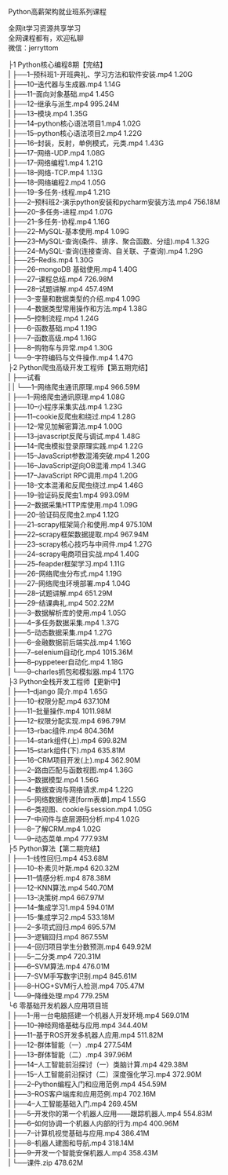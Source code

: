 Python高薪架构就业班系列课程

全网it学习资源共享学习<br>全网课程都有，欢迎私聊<br>微信：jerryttom<br>

├1 Python核心编程8期【完结】<br> | ├──1–预科班1-开班典礼、学习方法和软件安装.mp4 1.20G<br> | ├──10–迭代器与生成器.mp4 1.14G<br> | ├──11–面向对象基础.mp4 1.45G<br> | ├──12–继承与派生.mp4 995.24M<br> | ├──13–模块.mp4 1.35G<br> | ├──14–python核心语法项目1.mp4 1.02G<br> | ├──15–python核心语法项目2.mp4 1.22G<br> | ├──16–封装，反射，单例模式，元类.mp4 1.43G<br> | ├──17–网络-UDP.mp4 1.08G<br> | ├──17–网络编程1.mp4 1.21G<br> | ├──18–网络-TCP.mp4 1.13G<br> | ├──18–网络编程2.mp4 1.05G<br> | ├──19–多任务-线程.mp4 1.21G<br> | ├──2–预科班2-演示python安装和pycharm安装方法.mp4 756.18M<br> | ├──20–多任务-进程.mp4 1.07G<br> | ├──21–多任务-协程.mp4 1.16G<br> | ├──22–MySQL-基本使用.mp4 1.09G<br> | ├──23–MySQL-查询(条件、排序、聚合函数、分组).mp4 1.32G<br> | ├──24–MySQL-查询(连接查询、自关联、子查询).mp4 1.29G<br> | ├──25–Redis.mp4 1.30G<br> | ├──26–mongoDB 基础使用.mp4 1.40G<br> | ├──27–课程总结.mp4 726.98M<br> | ├──28–试题讲解.mp4 457.49M<br> | ├──3–变量和数据类型的介绍.mp4 1.09G<br> | ├──4–数据类型常用操作和方法.mp4 1.38G<br> | ├──5–控制流程.mp4 1.24G<br> | ├──6–函数基础.mp4 1.19G<br> | ├──7–函数高级.mp4 1.16G<br> | ├──8–购物车与异常.mp4 1.30G<br> | └──9–字符编码与文件操作.mp4 1.47G<br> ├2 Python爬虫高级开发工程师【第五期完结】<br> | ├──试看<br> | | └──1–网络爬虫通讯原理.mp4 966.59M<br> | ├──1–网络爬虫通讯原理.mp4 1.08G<br> | ├──10–小程序采集实战.mp4 1.23G<br> | ├──11–cookie反爬虫和绕过.mp4 1.28G<br> | ├──12–常见加解密算法.mp4 1.00G<br> | ├──13–javascript反爬与调试.mp4 1.48G<br> | ├──14–爬虫模拟登录原理实践.mp4 1.22G<br> | ├──15–JavaScript参数混淆突破.mp4 1.20G<br> | ├──16–JavaScript逆向OB混淆.mp4 1.34G<br> | ├──17–JavaScript RPC调用.mp4 1.20G<br> | ├──18–文本混淆和反爬虫绕过.mp4 1.46G<br> | ├──19–验证码反爬虫1.mp4 993.09M<br> | ├──2–数据采集HTTP库使用.mp4 1.09G<br> | ├──20–验证码反爬虫2.mp4 1.12G<br> | ├──21–scrapy框架简介和使用.mp4 975.10M<br> | ├──22–scrapy框架数据提取.mp4 967.94M<br> | ├──23–scrapy核心技巧与中间件.mp4 1.27G<br> | ├──24–scrapy电商项目实战.mp4 1.40G<br> | ├──25–feapder框架学习.mp4 1.11G<br> | ├──26–网络爬虫分布式.mp4 1.19G<br> | ├──27–网络爬虫环境部署.mp4 1.04G<br> | ├──28–试题讲解.mp4 651.29M<br> | ├──29–结课典礼.mp4 502.22M<br> | ├──3–数据解析库的使用.mp4 1.05G<br> | ├──4–多任务数据采集.mp4 1.37G<br> | ├──5–动态数据采集.mp4 1.27G<br> | ├──6–金融数据前后端实战.mp4 1.16G<br> | ├──7–selenium自动化.mp4 1015.36M<br> | ├──8–pyppeteer自动化.mp4 1.18G<br> | └──9–charles抓包和模拟器.mp4 1.17G<br> ├3 Python全栈开发工程师【更新中】<br> | ├──1–django 简介.mp4 1.65G<br> | ├──10–权限分配.mp4 637.10M<br> | ├──11–批量操作.mp4 1011.98M<br> | ├──12–权限分配实现.mp4 696.79M<br> | ├──13–rbac组件.mp4 804.36M<br> | ├──14–stark组件(上).mp4 699.82M<br> | ├──15–stark组件(下).mp4 635.81M<br> | ├──16–CRM项目开发(上).mp4 362.90M<br> | ├──2–路由匹配与函数视图.mp4 1.36G<br> | ├──3–数据模型.mp4 1.56G<br> | ├──4–数据查询与网络请求.mp4 1.22G<br> | ├──5–网络数据传递[form表单].mp4 1.55G<br> | ├──6–类视图、cookie与session.mp4 1.05G<br> | ├──7–中间件与底层源码分析.mp4 1.02G<br> | ├──8–了解CRM.mp4 1.02G<br> | └──9–动态菜单.mp4 777.93M<br> ├5 Python算法【第二期完结】<br> | ├──1–线性回归.mp4 453.68M<br> | ├──10–朴素贝叶斯.mp4 620.32M<br> | ├──11–情感分析.mp4 878.38M<br> | ├──12–KNN算法.mp4 540.70M<br> | ├──13–决策树.mp4 667.97M<br> | ├──14–集成学习1.mp4 594.01M<br> | ├──15–集成学习2.mp4 533.18M<br> | ├──2–多项式回归.mp4 695.57M<br> | ├──3–逻辑回归.mp4 867.55M<br> | ├──4–回归项目学生分数预测.mp4 649.92M<br> | ├──5–二分类.mp4 720.31M<br> | ├──6–SVM算法.mp4 476.01M<br> | ├──7–SVM手写数字识别.mp4 845.61M<br> | ├──8–HOG+SVM行人检测.mp4 705.47M<br> | └──9–降维处理.mp4 779.25M<br> └6 零基础开发机器人应用项目班<br> | ├──1–用一台电脑搭建一个机器人开发环境.mp4 569.01M<br> | ├──10–神经网络基础与应用.mp4 344.40M<br> | ├──11–基于ROS开发多机器人应用.mp4 511.82M<br> | ├──12–群体智能（一）.mp4 277.54M<br> | ├──13–群体智能（二）.mp4 397.96M<br> | ├──14–人工智能前沿探讨（一）类脑计算.mp4 429.38M<br> | ├──15–人工智能前沿探讨（二）深度强化学习.mp4 372.90M<br> | ├──2–Python编程入门和应用范例.mp4 454.59M<br> | ├──3–ROS客户端库和应用范例.mp4 702.16M<br> | ├──4–人工智能基础入门.mp4 269.45M<br> | ├──5–开发你的第一个机器人应用——跟踪机器人.mp4 554.83M<br> | ├──6–如何协调一个机器人内部的行为.mp4 400.96M<br> | ├──7–计算机视觉基础与应用.mp4 386.41M<br> | ├──8–机器人建图和导航.mp4 318.14M<br> | ├──9–开发一个智能安保机器人.mp4 358.43M<br> | └──课件.zip 478.62M